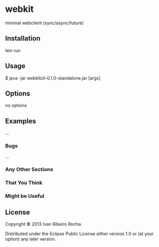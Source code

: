 # webkit

minimal webclient (sync/async/future)

## Installation

lein run

## Usage

$ java -jar webkitcli-0.1.0-standalone.jar [args]

## Options

no options

## Examples

...

### Bugs

...

### Any Other Sections
### That You Think
### Might be Useful

## License

Copyright © 2013 Ivan Ribeiro Rocha

Distributed under the Eclipse Public License either version 1.0 or (at
your option) any later version.
